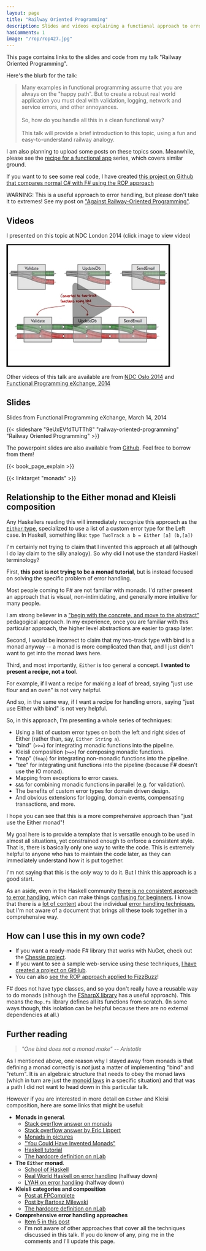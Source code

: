 ```yaml
---
layout: page
title: "Railway Oriented Programming"
description: Slides and videos explaining a functional approach to error handling
hasComments: 1
image: "/rop/rop427.jpg"
---
```


This page contains links to the slides and code from my talk "Railway Oriented Programming".

Here's the blurb for the talk:

> Many examples in functional programming assume that you are always on the "happy path".
> But to create a robust real world application you must deal with validation, logging,
> network and service errors, and other annoyances.
> \
> \
> So, how do you handle all this in a clean functional way?
> \
> \
> This talk will provide a brief introduction to this topic,
> using a fun and easy-to-understand railway analogy.

I am also planning to upload some posts on these topics soon. Meanwhile, please see the [recipe for a functional app](/series/a-recipe-for-a-functional-app.html) series, which covers similar ground.

If you want to to see some real code, I have created
[this project on Github that compares normal C# with F# using the ROP approach](https://github.com/swlaschin/Railway-Oriented-Programming-Example)

WARNING: This is a useful approach to error handling, but please don't take it to extremes! See my post on ["Against Railway-Oriented Programming"](/posts/against-railway-oriented-programming/).

## Videos

I presented on this topic at NDC London 2014 (click image to view video)

[![Video from NDC London 2014](rop427.jpg)](https://goo.gl/Lv5ZAo)

Other videos of this talk are available are from [NDC Oslo 2014](http://vimeo.com/97344498)
and [Functional Programming eXchange, 2014](https://skillsmatter.com/skillscasts/4964-railway-oriented-programming)


## Slides

Slides from Functional Programming eXchange, March 14, 2014

{{< slideshare "9eUxEVfdTUTTh8" "railway-oriented-programming" "Railway Oriented Programming" >}}

The powerpoint slides are also available from [Github](https://github.com/swlaschin/RailwayOrientedProgramming). Feel free to borrow from them!

{{<  book_page_explain >}}

{{< linktarget "monads" >}}

## Relationship to the Either monad and Kleisli composition ##

Any Haskellers reading this will immediately recognize this approach as the [`Either` type](http://book.realworldhaskell.org/read/error-handling.html),
specialized to use a list of a custom error type for the Left case. In Haskell, something like: `type TwoTrack a b = Either [a] (b,[a])`

I'm certainly not trying to claim that I invented this approach at all (although I do lay claim to the silly analogy).  So why did I not use the standard Haskell terminology?

First, **this post is not trying to be a monad tutorial**, but is instead focused on solving the specific problem of error handling.

Most people coming to F# are not familiar with monads. I'd rather present an approach that is visual, non-intimidating, and generally more intuitive for many people.

I am strong believer in a ["begin with the concrete, and move to the abstract"](https://byorgey.wordpress.com/2009/01/12/abstraction-intuition-and-the-monad-tutorial-fallacy/)
pedagogical approach. In my experience, once you are familiar with this particular approach, the higher level abstractions are easier to grasp later.

Second, I would be incorrect to claim that my two-track type with bind is a monad anyway -- a monad is more complicated than that, and I just didn't want to get into the monad laws here.

Third, and most importantly, `Either` is too general a concept. **I wanted to present a recipe, not a tool**.

For example, if I want a recipe for making a loaf of bread, saying "just use flour and an oven" is not very helpful.

And so, in the same way, if I want a recipe for handling errors, saying "just use Either with bind" is not very helpful.

So, in this approach, I'm presenting a whole series of techniques:

* Using a list of custom error types on both the left and right sides of Either (rather than, say, `Either String a`).
* "bind" (`>>=`) for integrating monadic functions into the pipeline.
* Kleisli composition (`>=>`) for composing monadic functions.
* "map" (`fmap`) for integrating non-monadic functions into the pipeline.
* "tee" for integrating unit functions into the pipeline (because F# doesn't use the IO monad).
* Mapping from exceptions to error cases.
* `&&&` for combining monadic functions in parallel (e.g. for validation).
* The benefits of custom error types for domain driven design.
* And obvious extensions for logging, domain events, compensating transactions, and more.

I hope you can see that this is a more comprehensive approach than "just use the Either monad"!

My goal here is to provide a template that is versatile enough to be
used in almost all situations, yet constrained enough to enforce a consistent style.
That is, there is basically only one way to write the code. This is extremely helpful to anyone who has to maintain the code later,
as they can immediately understand how it is put together.

I'm not saying that this is the *only* way to do it. But I think this approach is a good start.

As an aside, even in the Haskell community [there is no consistent approach to error handling](http://www.randomhacks.net/2007/03/10/haskell-8-ways-to-report-errors/), which
can make things [confusing for beginners](http://programmers.stackexchange.com/questions/252977/cleanest-way-to-report-errors-in-haskell).
I know that there is a [lot of content](http://www.fpcomplete.com/school/starting-with-haskell/basics-of-haskell/10_Error_Handling)
about the individual [error handling techniques](http://hackage.haskell.org/package/errors), but I'm not aware of a document that brings all these tools
together in a comprehensive way.

## How can I use this in my own code?

* If you want a ready-made F# library that works with NuGet, check out the [Chessie project](https://fsprojects.github.io/Chessie/).
* If you want to see a sample web-service using these techniques, [I have created a project on GitHub](https://github.com/swlaschin/Railway-Oriented-Programming-Example).
* You can also [see the ROP approach applied to FizzBuzz](/posts/railway-oriented-programming-carbonated/)!

F# does not have type classes, and so you don't really have a reusable way to do monads (although the [FSharpX library](https://github.com/fsprojects/fsharpx/blob/master/src/FSharpx.Core/ComputationExpressions/Monad.fs)
has a useful approach).  This means the `Rop.fs` library defines all its functions from scratch.
(In some ways though, this isolation can be helpful because there are no external dependencies at all.)

## Further reading

> *"One bind does not a monad make" -- Aristotle*

As I mentioned above, one reason why I stayed away from monads is that defining a monad correctly is *not* just a matter of implementing "bind" and "return".
It is an algebraic structure that needs to obey the monad laws (which in turn are just the [monoid laws](/posts/monoids-without-tears/) in a specific situation)
and that was a path I did not want to head down in this particular talk.

However if you are interested in more detail on `Either` and Kleisi composition, here are some links that might be useful:

* **Monads in general**.
  * [Stack overflow answer on monads](http://stackoverflow.com/questions/44965/what-is-a-monad)
  * [Stack overflow answer by Eric Lippert](http://stackoverflow.com/questions/2704652/monad-in-plain-english-for-the-oop-programmer-with-no-fp-background/2704795#2704795)
  * [Monads in pictures](http://adit.io/posts/2013-04-17-functors,_applicatives,_and_monads_in_pictures.html)
  * ["You Could Have Invented Monads"](http://blog.sigfpe.com/2006/08/you-could-have-invented-monads-and.html)
  * [Haskell tutorial](https://www.haskell.org/tutorial/monads.html)
  * [The hardcore definition on nLab](http://ncatlab.org/nlab/show/monad)
* **The `Either` monad**.
  * [School of Haskell](http://www.fpcomplete.com/school/starting-with-haskell/basics-of-haskell/10_Error_Handling)
  * [Real World Haskell on error handling](http://book.realworldhaskell.org/read/error-handling.html) (halfway down)
  * [LYAH on error handling](http://learnyouahaskell.com/for-a-few-monads-more) (halfway down)
* **Kleisli categories and composition**
  * [Post at FPComplete](http://www.fpcomplete.com/user/Lkey/kleisli)
  * [Post by Bartosz Milewski](http://bartoszmilewski.com/2014/12/23/kleisli-categories/)
  * [The hardcore definition on nLab](http://ncatlab.org/nlab/show/Kleisli+category)
* **Comprehensive error handling approaches**
  * [Item 5 in this post](http://www.randomhacks.net/2007/03/10/haskell-8-ways-to-report-errors/)
  * I'm not aware of other approaches that cover all the techniques discussed in this talk.
    If you do know of any, ping me in the comments and I'll update this page.